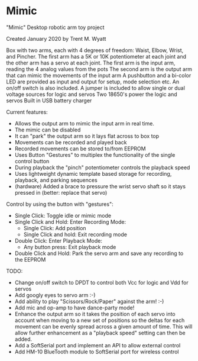 # Mimic

"Mimic" Desktop robotic arm toy project

Created January 2020 by Trent M. Wyatt

Box with two arms, each with 4 degrees of freedom: Waist, Elbow, Wrist, and Pincher.
The first arm has a 5K or 10K potentiometer at each joint and the other arm has a servo at each joint.
The first arm is the input arm, reading the 4 analog values from the pots
The second arm is the output arm that can mimic the movements of the input arm
A pushbutton and a bi-color LED are provided as input and output for setup, mode selection etc.
An on/off switch is also included.
A jumper is included to allow single or dual voltage sources for logic and servos
Two 18650's power the logic and servos
Built in USB battery charger

Current features:
 + Allows the output arm to mimic the input arm in real time.
 + The mimic can be disabled
 + It can "park" the output arm so it lays flat across to box top
 + Movements can be recorded and played back
 + Recorded movements can be stored to/from EEPROM
 + Uses Button "Gestures" to multiplex the functionality of the single control button
 + During playback the "pinch" potentiometer controls the playback speed
 + Uses lightweight dynamic template based storage for recording, playback, and parking sequences
 + (hardware) Added a brace to pressure the wrist servo shaft so it stays
     pressed in (better: replace that servo)

Control by using the button with "gestures":
  + Single Click:                Toggle idle or mimic mode
  + Single Click and Hold:       Enter Recording Mode:
    + Single Click:              Add position
    + Single Click and hold:     Exit recording mode
  + Double Click:                Enter Playback Mode:
    + Any button press:          Exit playback mode
  + Double Click and Hold:       Park the servo arm and save any recording to the EEPROM

TODO:
 + Change on/off switch to DPDT to control both Vcc for logic and Vdd for servos
 + Add googly eyes to servo arm :-)
 + Add ability to play "Scissors/Rock/Paper" against the arm! :-)
 + Add mic and op-amp to have dance-party mode!
 + Enhance the output arm so it takes the position of each servo into account
     when moving to a new set of positions so the deltas for each movement
     can be evenly spread across a given amount of time. This will allow
     further enhancement as a "playback speed" setting can then be added.
 + Add a SoftSerial port and implement an API to allow external control
 + Add HM-10 BlueTooth module to SoftSerial port for wireless control


